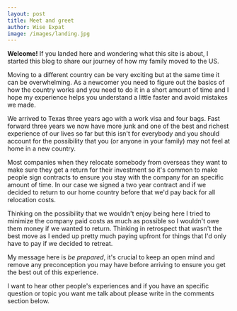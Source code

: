```yaml
---
layout: post
title: Meet and greet
author: Wise Expat
image: /images/landing.jpg
---
```

**Welcome!** If you landed here and wondering what this site is about, I started this blog to share our journey of how my family moved to the US.

Moving to a different country can be very exciting but at the same time it can be overwhelming. As a newcomer you need to figure out the basics of how the country works and you need to do it in a short amount of time and I hope my experience helps you understand a little faster and avoid mistakes we made.

<!--more-->

We arrived to Texas three years ago with a work visa and four bags. Fast forward three years we now have more junk and one of the best and richest experience of our lives so far but this isn't for everybody and you should account for the possibility that you (or anyone in your family) may not feel at home in a new country.

Most companies when they relocate somebody from overseas they want to make sure they get a return for their investment so it's common to make people sign contracts to ensure you stay with the company for an specific amount of time.  In our case we signed a two year contract and if we decided to return to our home country before that we'd pay back for all relocation costs.

Thinking on the possibility that we wouldn't enjoy being here I tried to minimize the company paid costs as much as possible so I wouldn't owe them money if we wanted to return. Thinking in retrospect that wasn't the best move as I ended up pretty much paying upfront for things that I'd only have to pay if we decided to retreat.

My message here is *be prepared*, it's crucial to keep an open mind and remove any preconception you may have before arriving to ensure you get the best out of this experience.

I want to hear other people's experiences and if you have an specific question or topic you want me talk about please write in the comments section below.
